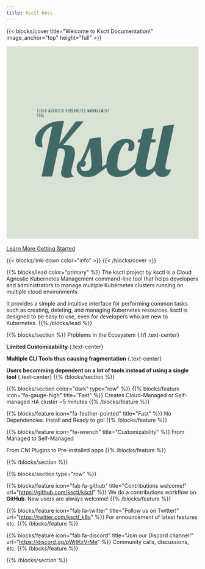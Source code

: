 ```yaml
---
title: Ksctl Docs
---
```


{{< blocks/cover title="Welcome to Ksctl Documentation!" image_anchor="top" height="full" >}}

![Propsal design](https://github.com/ksctl/ksctl/raw/main/img/ksctl-logo.svg)

<a class="btn btn-lg btn-primary me-3 mb-4" href="docs/">
  Learn More <i class="fas fa-arrow-alt-circle-right ms-2"></i>
</a>
<a class="btn btn-lg btn-secondary me-3 mb-4" href="docs/stable/getting-started/">
  Getting Started <i class="fab fa-github ms-2 "></i>
</a>


{{< blocks/link-down color="info" >}}
{{< /blocks/cover >}}


{{% blocks/lead color="primary" %}}
The ksctl project by ksctl is a Cloud Agnostic Kubernetes Management command-line tool that helps developers and administrators to manage multiple Kubernetes clusters running on multiple cloud environments

It provides a simple and intuitive interface for performing common tasks such as creating, deleting, and managing Kubernetes resources. ksctl is designed to be easy to use, even for developers who are new to Kubernetes.
{{% /blocks/lead %}}

<!-- for the icons refer https://fontawesome.com/ -->

{{% blocks/section %}}
Problems in the Ecosystem
{.h1 .text-center}

**Limited Customizability**
{.text-center}


**Multiple CLI Tools thus causing fragmentation**
{.text-center}

**Users becomming dependent on a lot of tools instead of using a single tool**
{.text-center}
{{% /blocks/section %}}



{{% blocks/section color="dark" type="row" %}}
{{% blocks/feature icon="fa-gauge-high" title="Fast" %}}
Creates Cloud-Managed or Self-
managed HA cluster ~5 minutes
{{% /blocks/feature %}}

{{% blocks/feature icon="fa-feather-pointed" title="Fast" %}}
No Dependencies.
Install and Ready to go!
{{% /blocks/feature %}}

<!--
{{% blocks/feature icon="fab fa-github" title="Contributions welcome!" url="https://github.com/google/docsy-example" %}}
We do a [Pull Request](https://github.com/google/docsy-example/pulls) contributions workflow on **GitHub**. New users are always welcome!
{{% /blocks/feature %}}
 -->

{{% blocks/feature icon="fa-wrench" title="Customizability" %}}
From Managed to Self-Managed

From CNI Plugins to Pre-installed apps
{{% /blocks/feature %}}


{{% /blocks/section %}}



{{% blocks/section type="row" %}}

{{% blocks/feature icon="fab fa-github" title="Contributions welcome!"
    url="https://github.com/ksctl/ksctl" %}}
We do a contributions workflow on **GitHub**. New users are always welcome!
{{% /blocks/feature %}}

{{% blocks/feature icon="fab fa-twitter" title="Follow us on Twitter!"
    url="https://twitter.com/ksctl_k8s" %}}
For announcement of latest features etc.
{{% /blocks/feature %}}

{{% blocks/feature icon="fab fa-discord" title="Join our Discord channel!"
    url="https://discord.gg/pWjtKxVrMe" %}}
Community calls, discussions, etc.
{{% /blocks/feature %}}

{{% /blocks/section %}}
